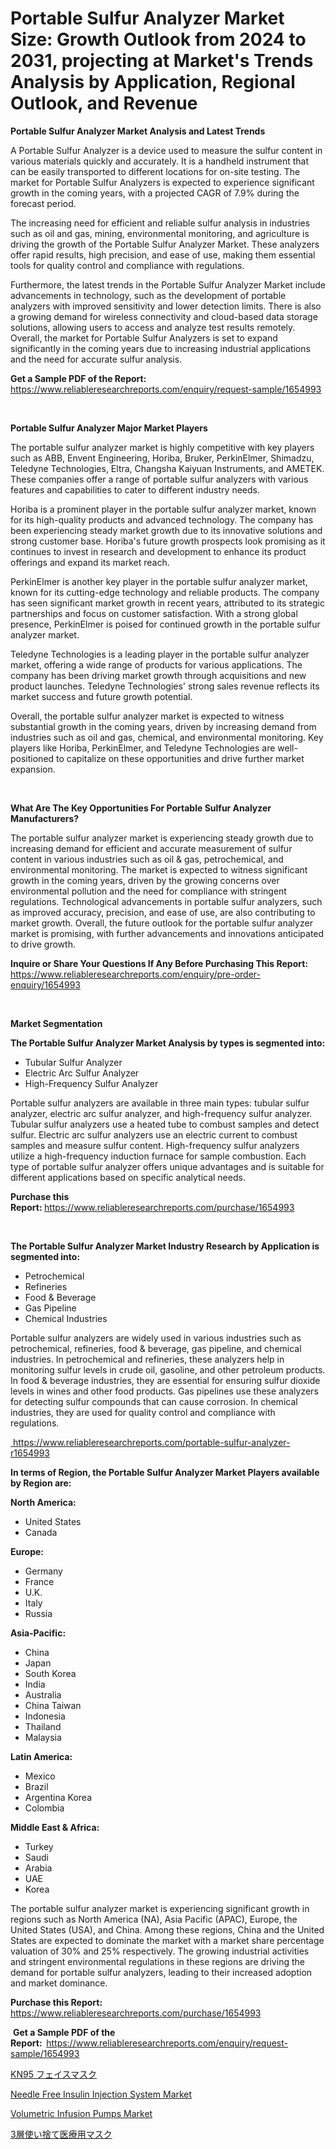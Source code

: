 <p><h1>Portable Sulfur Analyzer Market Size: Growth Outlook from 2024 to 2031, projecting at Market's Trends Analysis by Application, Regional Outlook, and Revenue</h1></p><p><strong>Portable Sulfur Analyzer Market Analysis and Latest Trends</strong></p>
<p><p>A Portable Sulfur Analyzer is a device used to measure the sulfur content in various materials quickly and accurately. It is a handheld instrument that can be easily transported to different locations for on-site testing. The market for Portable Sulfur Analyzers is expected to experience significant growth in the coming years, with a projected CAGR of 7.9% during the forecast period.</p><p>The increasing need for efficient and reliable sulfur analysis in industries such as oil and gas, mining, environmental monitoring, and agriculture is driving the growth of the Portable Sulfur Analyzer Market. These analyzers offer rapid results, high precision, and ease of use, making them essential tools for quality control and compliance with regulations.</p><p>Furthermore, the latest trends in the Portable Sulfur Analyzer Market include advancements in technology, such as the development of portable analyzers with improved sensitivity and lower detection limits. There is also a growing demand for wireless connectivity and cloud-based data storage solutions, allowing users to access and analyze test results remotely. Overall, the market for Portable Sulfur Analyzers is set to expand significantly in the coming years due to increasing industrial applications and the need for accurate sulfur analysis.</p></p>
<p><strong>Get a Sample PDF of the Report:&nbsp;</strong> <a href="https://www.reliableresearchreports.com/enquiry/request-sample/1654993">https://www.reliableresearchreports.com/enquiry/request-sample/1654993</a></p>
<p>&nbsp;</p>
<p><strong>Portable Sulfur Analyzer Major Market Players</strong></p>
<p><p>The portable sulfur analyzer market is highly competitive with key players such as ABB, Envent Engineering, Horiba, Bruker, PerkinElmer, Shimadzu, Teledyne Technologies, Eltra, Changsha Kaiyuan Instruments, and AMETEK. These companies offer a range of portable sulfur analyzers with various features and capabilities to cater to different industry needs.</p><p>Horiba is a prominent player in the portable sulfur analyzer market, known for its high-quality products and advanced technology. The company has been experiencing steady market growth due to its innovative solutions and strong customer base. Horiba's future growth prospects look promising as it continues to invest in research and development to enhance its product offerings and expand its market reach.</p><p>PerkinElmer is another key player in the portable sulfur analyzer market, known for its cutting-edge technology and reliable products. The company has seen significant market growth in recent years, attributed to its strategic partnerships and focus on customer satisfaction. With a strong global presence, PerkinElmer is poised for continued growth in the portable sulfur analyzer market.</p><p>Teledyne Technologies is a leading player in the portable sulfur analyzer market, offering a wide range of products for various applications. The company has been driving market growth through acquisitions and new product launches. Teledyne Technologies' strong sales revenue reflects its market success and future growth potential.</p><p>Overall, the portable sulfur analyzer market is expected to witness substantial growth in the coming years, driven by increasing demand from industries such as oil and gas, chemical, and environmental monitoring. Key players like Horiba, PerkinElmer, and Teledyne Technologies are well-positioned to capitalize on these opportunities and drive further market expansion.</p></p>
<p>&nbsp;</p>
<p><strong>What Are The Key Opportunities For Portable Sulfur Analyzer Manufacturers?</strong></p>
<p><p>The portable sulfur analyzer market is experiencing steady growth due to increasing demand for efficient and accurate measurement of sulfur content in various industries such as oil & gas, petrochemical, and environmental monitoring. The market is expected to witness significant growth in the coming years, driven by the growing concerns over environmental pollution and the need for compliance with stringent regulations. Technological advancements in portable sulfur analyzers, such as improved accuracy, precision, and ease of use, are also contributing to market growth. Overall, the future outlook for the portable sulfur analyzer market is promising, with further advancements and innovations anticipated to drive growth.</p></p>
<p><strong>Inquire or Share Your Questions If Any Before Purchasing This Report:</strong> <a href="https://www.reliableresearchreports.com/enquiry/pre-order-enquiry/1654993">https://www.reliableresearchreports.com/enquiry/pre-order-enquiry/1654993</a></p>
<p>&nbsp;</p>
<p><strong>Market Segmentation</strong></p>
<p><strong>The Portable Sulfur Analyzer Market Analysis by types is segmented into:</strong></p>
<p><ul><li>Tubular Sulfur Analyzer</li><li>Electric Arc Sulfur Analyzer</li><li>High-Frequency Sulfur Analyzer</li></ul></p>
<p><p>Portable sulfur analyzers are available in three main types: tubular sulfur analyzer, electric arc sulfur analyzer, and high-frequency sulfur analyzer. Tubular sulfur analyzers use a heated tube to combust samples and detect sulfur. Electric arc sulfur analyzers use an electric current to combust samples and measure sulfur content. High-frequency sulfur analyzers utilize a high-frequency induction furnace for sample combustion. Each type of portable sulfur analyzer offers unique advantages and is suitable for different applications based on specific analytical needs.</p></p>
<p><strong>Purchase this Report:&nbsp;</strong><a href="https://www.reliableresearchreports.com/purchase/1654993">https://www.reliableresearchreports.com/purchase/1654993</a></p>
<p>&nbsp;</p>
<p><strong>The Portable Sulfur Analyzer Market Industry Research by Application is segmented into:</strong></p>
<p><ul><li>Petrochemical</li><li>Refineries</li><li>Food & Beverage</li><li>Gas Pipeline</li><li>Chemical Industries</li></ul></p>
<p><p>Portable sulfur analyzers are widely used in various industries such as petrochemical, refineries, food & beverage, gas pipeline, and chemical industries. In petrochemical and refineries, these analyzers help in monitoring sulfur levels in crude oil, gasoline, and other petroleum products. In food & beverage industries, they are essential for ensuring sulfur dioxide levels in wines and other food products. Gas pipelines use these analyzers for detecting sulfur compounds that can cause corrosion. In chemical industries, they are used for quality control and compliance with regulations.</p></p>
<p><a href="https://www.reliableresearchreports.com/portable-sulfur-analyzer-r1654993">&nbsp;https://www.reliableresearchreports.com/portable-sulfur-analyzer-r1654993</a></p>
<p><strong>In terms of Region, the Portable Sulfur Analyzer Market Players available by Region are:</strong></p>
<p>
    <p> <strong> North America: </strong>
        <ul>
            <li>United States</li>
            <li>Canada</li>
        </ul>
        </p> 
    <p> <strong> Europe: </strong>
        <ul>
            <li>Germany</li>
            <li>France</li>
            <li>U.K.</li>
            <li>Italy</li>
            <li>Russia</li>
        </ul>
        </p> 
    <p> <strong> Asia-Pacific: </strong>
        <ul>
            <li>China</li>
            <li>Japan</li>
            <li>South Korea</li>
            <li>India</li>
            <li>Australia</li>
            <li>China Taiwan</li>
            <li>Indonesia</li>
            <li>Thailand</li>
            <li>Malaysia</li>
        </ul>
        </p> 
    <p> <strong> Latin America: </strong>
        <ul>
            <li>Mexico</li>
            <li>Brazil</li>
            <li>Argentina Korea</li>
            <li>Colombia</li>
        </ul>
        </p> 
    <p> <strong> Middle East & Africa: </strong>
        <ul>
            <li>Turkey</li>
            <li>Saudi</li>
            <li>Arabia</li>
            <li>UAE</li>
            <li>Korea</li>
        </ul>
    </p>
    </p>
<p><p>The portable sulfur analyzer market is experiencing significant growth in regions such as North America (NA), Asia Pacific (APAC), Europe, the United States (USA), and China. Among these regions, China and the United States are expected to dominate the market with a market share percentage valuation of 30% and 25% respectively. The growing industrial activities and stringent environmental regulations in these regions are driving the demand for portable sulfur analyzers, leading to their increased adoption and market dominance.</p></p>
<p><strong>Purchase this Report: </strong><a href="https://www.reliableresearchreports.com/purchase/1654993">https://www.reliableresearchreports.com/purchase/1654993</a></p>
<p>&nbsp;<strong>Get a Sample PDF of the Report:&nbsp;&nbsp;</strong><a href="https://www.reliableresearchreports.com/enquiry/request-sample/1654993">https://www.reliableresearchreports.com/enquiry/request-sample/1654993</a></p>
<p><strong></strong></p>
<p><p><a href="https://github.com/DayanaRunolfsdottir/Market-Research-Report-List-1/blob/main/6995544174852.md">KN95 フェイスマスク</a></p><p><a href="https://github.com/zkngisync/Market-Research-Report-List-1/blob/main/needle-free-insulin-injection-system-market.md">Needle Free Insulin Injection System Market</a></p><p><a href="https://github.com/LitzyGulgowski2023/Market-Research-Report-List-1/blob/main/volumetric-infusion-pumps-market.md">Volumetric Infusion Pumps Market</a></p><p><a href="https://github.com/VinceMarvin1/Market-Research-Report-List-2/blob/main/5944577174851.md">3層使い捨て医療用マスク</a></p></p>